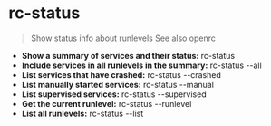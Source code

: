# rc-status
> Show status info about runlevels
> See also openrc
- **Show a summary of services and their status:**
rc-status
- **Include services in all runlevels in the summary:**
rc-status --all
- **List services that have crashed:**
rc-status --crashed
- **List manually started services:**
rc-status --manual
- **List supervised services:**
rc-status --supervised
- **Get the current runlevel:**
rc-status --runlevel
- **List all runlevels:**
rc-status --list
